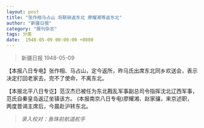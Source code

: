 ```yaml
---
layout: post
title: "张作相马占山 将联袂返东北 廖耀湘等返东北"
author: "新疆日报"
category: "报刊杂志"
tags: 分类
date:  1948-05-09 00:00:00 +0000
---
```


> 新疆日报   1948-05-09

【本报八日专电】张作相、马占山，定今返所，昨马氏出席东北同乡欢送会，表示决定打回老家去，完不了使命，不离东北。

【本报北平八日专讫】范汉杰已被任为东北戡乱军事副总司令指挥沈北辽西军事，范氏自秦皇岛返辽坐镇该方。
(本报南京八日专电)廖耀湘、赵家骧，来京述职，两度晋谒主席后，今晨赴沪转东北。




> *录入校对：鱼珠前航道舵手*
